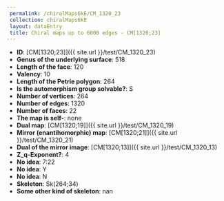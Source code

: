 ```yaml
--- 
 permalink: /chiralMaps6kE/CM_1320_23 
 collection: chiralMaps6kE
 layout: dataEntry
 title: Chiral maps up to 6000 edges - CM[1320;23]
---
```


- **ID**: [CM[1320;23]]({{ site.url }}/test/CM_1320_23)
- **Genus of the underlying surface**: 518
- **Length of the face**: 120
- **Valency**: 10
- **Length of the Petrie polygon**: 264
- **Is the automorphism group solvable?**: S
- **Number of vertices**: 264
- **Number of edges**: 1320
- **Number of faces**: 22
- **The map is self-**: none
- **Dual map**: [CM[1320;19]]({{ site.url }}/test/CM_1320_19)
- **Mirror (enantihomorphic) map**: [CM[1320;21]]({{ site.url }}/test/CM_1320_21)
- **Dual of the mirror image**: [CM[1320;13]]({{ site.url }}/test/CM_1320_13)
- **Z_q-Exponent?**: 4
- **No idea**:  7:22
- **No idea**: Y
- **No idea**: N
- **Skeleton**: Sk(264;34)
- **Some other kind of skeleton**: nan
